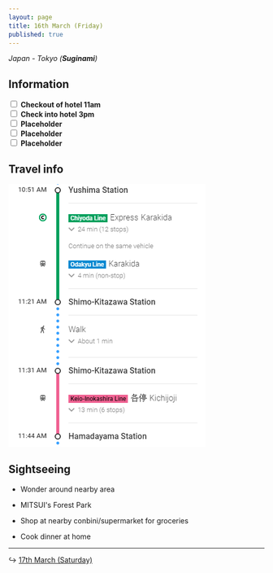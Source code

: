 ```yaml
---
layout: page
title: 16th March (Friday)
published: true
---
```


*Japan - Tokyo (**Suginami**)*

## Information

<div><input class="box" type="checkbox" name="161" /><label type="text" class="strikethrough"> <b>Checkout of hotel 11am</b></label><br /><input class="box" type="checkbox" name="162" /><label type="text" class="strikethrough"> <b>Check into hotel 3pm</b></label><br /><input class="box" type="checkbox" name="163" /><label type="text" class="strikethrough"> <b>Placeholder</b></label><br /><input class="box" type="checkbox" name="164" /><label type="text" class="strikethrough"> <b>Placeholder</b></label><br /><input class="box" type="checkbox" name="165" /><label type="text" class="strikethrough"> <b>Placeholder</b></label></div>

## Travel info

![](/uploads/versions/suginami---x----387-516x---.PNG)

## Sightseeing

* Wonder around nearby area
* MITSUI's Forest Park

* Shop at nearby conbini/supermarket for groceries
* Cook dinner at home

---

↪ [17th March (Saturday)](/days/week1/17mar)